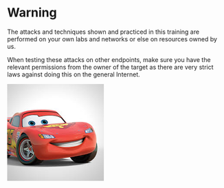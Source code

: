 # Warning

The attacks and techniques shown and practiced in this training are performed on your own labs and networks or else on resources owned by us. 

When testing these attacks on other endpoints, make sure you have the relevant permissions from the owner of the target as there are very strict laws against doing this on the general Internet.

![](../.gitbook/assets/im2.jpg)

